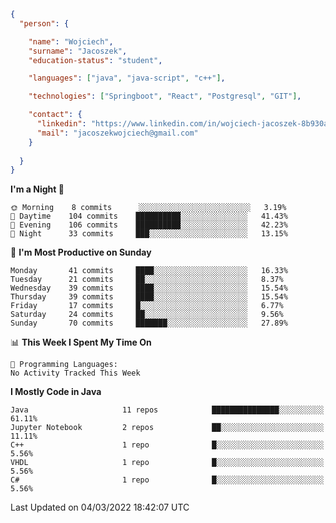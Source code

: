 ````json
{
  "person": {

    "name": "Wojciech",
    "surname": "Jacoszek",
    "education-status": "student",

    "languages": ["java", "java-script", "c++"],

    "technologies": ["Springboot", "React", "Postgresql", "GIT"],

    "contact": {
      "linkedin": "https://www.linkedin.com/in/wojciech-jacoszek-8b930a209",
      "mail": "jacoszekwojciech@gmail.com"
    }
    
  }
}
```` 

<!--START_SECTION:waka-->
**I'm a Night 🦉** 

```text
🌞 Morning    8 commits      ░░░░░░░░░░░░░░░░░░░░░░░░░   3.19% 
🌆 Daytime    104 commits    ██████████░░░░░░░░░░░░░░░   41.43% 
🌃 Evening    106 commits    ██████████░░░░░░░░░░░░░░░   42.23% 
🌙 Night      33 commits     ███░░░░░░░░░░░░░░░░░░░░░░   13.15%

```
📅 **I'm Most Productive on Sunday** 

```text
Monday       41 commits     ████░░░░░░░░░░░░░░░░░░░░░   16.33% 
Tuesday      21 commits     ██░░░░░░░░░░░░░░░░░░░░░░░   8.37% 
Wednesday    39 commits     ████░░░░░░░░░░░░░░░░░░░░░   15.54% 
Thursday     39 commits     ████░░░░░░░░░░░░░░░░░░░░░   15.54% 
Friday       17 commits     █░░░░░░░░░░░░░░░░░░░░░░░░   6.77% 
Saturday     24 commits     ██░░░░░░░░░░░░░░░░░░░░░░░   9.56% 
Sunday       70 commits     ███████░░░░░░░░░░░░░░░░░░   27.89%

```


📊 **This Week I Spent My Time On** 

```text
💬 Programming Languages: 
No Activity Tracked This Week

```

**I Mostly Code in Java** 

```text
Java                     11 repos            ███████████████░░░░░░░░░░   61.11% 
Jupyter Notebook         2 repos             ██░░░░░░░░░░░░░░░░░░░░░░░   11.11% 
C++                      1 repo              █░░░░░░░░░░░░░░░░░░░░░░░░   5.56% 
VHDL                     1 repo              █░░░░░░░░░░░░░░░░░░░░░░░░   5.56% 
C#                       1 repo              █░░░░░░░░░░░░░░░░░░░░░░░░   5.56%

```



 Last Updated on 04/03/2022 18:42:07 UTC
<!--END_SECTION:waka-->

